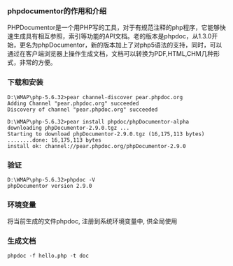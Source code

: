 ### phpdocumentor的作用和介绍
PHPDocumentor是一个用PHP写的工具，对于有规范注释的php程序，它能够快速生成具有相互参照，索引等功能的API文档。老的版本是phpdoc，从1.3.0开始，更名为phpDocumentor，新的版本加上了对php5语法的支持，同时，可以通过在客户端浏览器上操作生成文档，文档可以转换为PDF,HTML,CHM几种形式，非常的方便。

### 下载和安装

```
D:\WMAP\php-5.6.32>pear channel-discover pear.phpdoc.org
Adding Channel "pear.phpdoc.org" succeeded
Discovery of channel "pear.phpdoc.org" succeeded

D:\WMAP\php-5.6.32>pear install phpdoc/phpDocumentor-alpha
downloading phpDocumentor-2.9.0.tgz ...
Starting to download phpDocumentor-2.9.0.tgz (16,175,113 bytes)
........done: 16,175,113 bytes
install ok: channel://pear.phpdoc.org/phpDocumentor-2.9.0
```
### 验证
```
D:\WMAP\php-5.6.32>phpdoc -V
phpDocumentor version 2.9.0
```

### 环境变量
将当前生成的文件phpdoc, 注册到系统环境变量中, 供全局使用

### 生成文档
```
phpdoc -f hello.php -t doc
```
